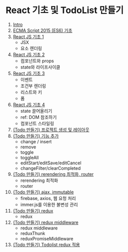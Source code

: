 # React 기초 및 TodoList 만들기

1. [Intro](./reactLec01/readme.md)
2. [ECMA Script 2015 (ES6) 기초](./reactLec02/readme.md)
3. [React JS 기초 1](./reactLec03/readme.md)
    - JSX
    - 요소 렌더링
4. [React JS 기초 2](./reactLec04/readme.md)
    - 컴포넌트와 props
    - state와 라이프사이클
5. [React JS 기초 3](./reactLec05/readme.md)
    - 이벤트
    - 조건부 렌더링
    - 리스트와 키
    - 폼
6. [React JS 기초 4](./reactLec06/readme.md)
    - state 끌어올리기
    - ref: DOM 참조하기
    - 컴포넌트 스타일링
7. [(Todo 만들기) 프로젝트 생성 및 레이아웃](./reactLec07/readme.md)
8. [(Todo 만들기) 기능 추가](./reactLec08/readme.md)
    - change / insert
    - remove
    - toggle
    - toggleAll
    - editStart/editSave/editCancel
    - changeFilter/clearCompleted
9. [(Todo 만들기) rerendering 최적화, router](./reactLec09/readme.md)
    - rerendering 최적화
    - router
10. [(Todo 만들기) ajax, immutable](./reactLec10/readme.md)
    - firebase, axios, 웹 요청 처리
    - immer.js를 이용한 불변성 관리
11. [(Todo 만들기) redux](./reactLec11/readme.md)
    - redux
12. [(Todo 만들기) redux middleware](./reactLec12/readme.md)
    - redux middleware
    - reduxThunk
    - reduxPromiseMiddleware
13. [(Todo 만들기) Todolist redux 적용](./reactLec13/readme.md)